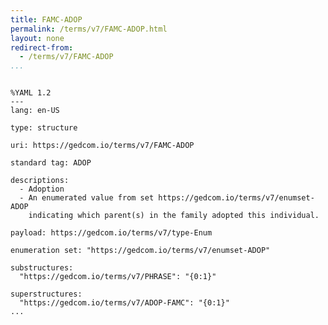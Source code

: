 ```yaml
---
title: FAMC-ADOP
permalink: /terms/v7/FAMC-ADOP.html
layout: none
redirect-from:
  - /terms/v7/FAMC-ADOP
...
```


```

%YAML 1.2
---
lang: en-US

type: structure

uri: https://gedcom.io/terms/v7/FAMC-ADOP

standard tag: ADOP

descriptions:
  - Adoption
  - An enumerated value from set https://gedcom.io/terms/v7/enumset-ADOP
    indicating which parent(s) in the family adopted this individual.

payload: https://gedcom.io/terms/v7/type-Enum

enumeration set: "https://gedcom.io/terms/v7/enumset-ADOP"

substructures:
  "https://gedcom.io/terms/v7/PHRASE": "{0:1}"

superstructures:
  "https://gedcom.io/terms/v7/ADOP-FAMC": "{0:1}"
...

```
